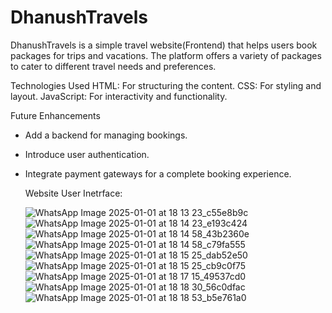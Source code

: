 # DhanushTravels
DhanushTravels is a simple travel website(Frontend) that helps users book packages for trips and vacations. The platform offers a variety of packages to cater to different travel needs and preferences.

Technologies Used
HTML: For structuring the content.
CSS: For styling and layout.
JavaScript: For interactivity and functionality.

Future Enhancements
- Add a backend for managing bookings.
- Introduce user authentication.
- Integrate payment gateways for a complete booking experience.

  Website User Inetrface:

  ![WhatsApp Image 2025-01-01 at 18 13 23_c55e8b9c](https://github.com/user-attachments/assets/11c17756-129e-4fbc-9c72-b3602b0eadde)
![WhatsApp Image 2025-01-01 at 18 14 23_e193c424](https://github.com/user-attachments/assets/58091690-5071-4ff0-9f64-11114f58bb17)
![WhatsApp Image 2025-01-01 at 18 14 58_43b2360e](https://github.com/user-attachments/assets/47110b22-bfcd-443e-97bb-618ca887cdc7)
![WhatsApp Image 2025-01-01 at 18 14 58_c79fa555](https://github.com/user-attachments/assets/d9d0aaf0-3f5a-4a45-a084-d4986ec81a61)
![WhatsApp Image 2025-01-01 at 18 15 25_dab52e50](https://github.com/user-attachments/assets/1ebbee0e-af22-42bf-a731-782afb314ed6)
![WhatsApp Image 2025-01-01 at 18 15 25_cb9c0f75](https://github.com/user-attachments/assets/a2717c97-d5a7-4677-a4ab-68808add43fa)
![WhatsApp Image 2025-01-01 at 18 17 15_49537cd0](https://github.com/user-attachments/assets/4cd84eae-2b64-434d-894b-b9c535b1e51c)
![WhatsApp Image 2025-01-01 at 18 18 30_56c0dfac](https://github.com/user-attachments/assets/dbcebf0b-9a5c-4638-b7d4-5b465f3da0ee)
![WhatsApp Image 2025-01-01 at 18 18 53_b5e761a0](https://github.com/user-attachments/assets/ab84bcd3-5397-4480-ae06-fba3981187ab)
